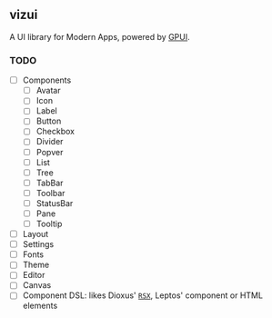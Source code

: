 ## vizui

A UI library for Modern Apps, powered by [GPUI].

### TODO

* [ ] Components
  - [ ] Avatar
  - [ ] Icon
  - [ ] Label
  - [ ] Button
  - [ ] Checkbox
  - [ ] Divider
  - [ ] Popver
  - [ ] List
  - [ ] Tree
  - [ ] TabBar
  - [ ] Toolbar
  - [ ] StatusBar
  - [ ] Pane
  - [ ] Tooltip
* [ ] Layout
* [ ] Settings
* [ ] Fonts
* [ ] Theme
* [ ] Editor
* [ ] Canvas
* [ ] Component DSL: likes Dioxus' [`RSX`], Leptos' component or HTML elements

[GPUI]: https://gpui.irs
[`RSX`]: https://dioxuslabs.com/learn/0.5/reference/rsx
